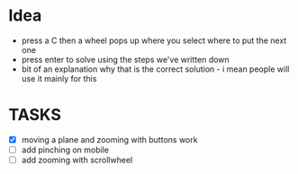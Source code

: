 # Idea
- press a C then a wheel pops up where you select where to put the next one
- press enter to solve using the steps we've written down
- bit of an explanation why that is the correct solution - i mean people will use it mainly for this

# TASKS
- [x] moving a plane and zooming with buttons work
- [ ] add pinching on mobile
- [ ] add zooming with scrollwheel